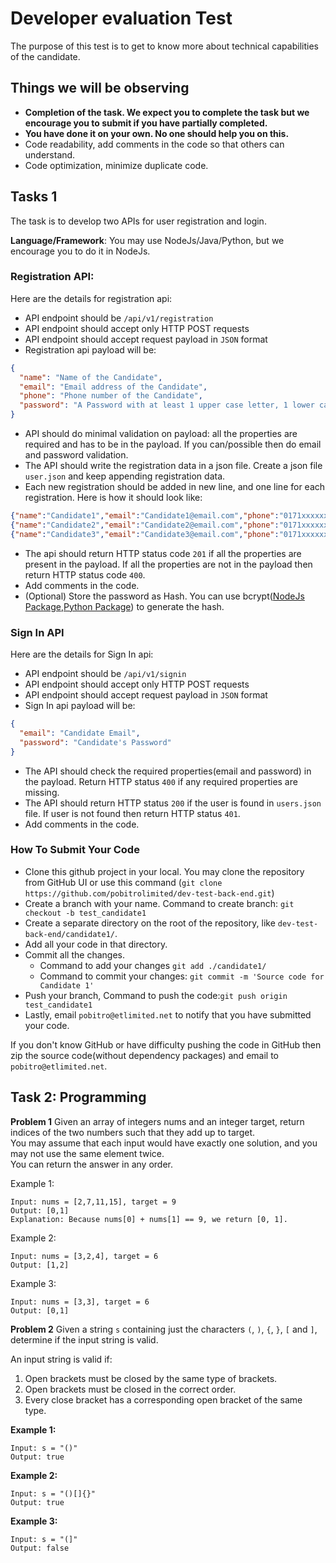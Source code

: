 # Developer evaluation Test
The purpose of this test is to get to know more about technical capabilities of the candidate. 

## Things we will be observing
- **Completion of the task. We expect you to complete the task but we encourage you to submit if you have partially completed.**
- **You have done it on your own. No one should help you on this.**
- Code readability, add comments in the code so that others can understand.
- Code optimization, minimize duplicate code.

## Tasks 1
The task is to develop two APIs for user registration and login. 

**Language/Framework**: You may use NodeJs/Java/Python, but we encourage you to do it in NodeJs.


### Registration API:
Here are the details for registration api:
- API endpoint should be `/api/v1/registration`
- API endpoint should accept only HTTP POST requests
- API endpoint should accept request payload in `JSON` format
- Registration api payload will be: 
```json 
{
  "name": "Name of the Candidate",
  "email": "Email address of the Candidate",
  "phone": "Phone number of the Candidate",
  "password": "A Password with at least 1 upper case letter, 1 lower case letter, 1 number and 1 special character"
}
```
- API should do minimal validation on payload: all the properties are required and has to be in the payload. If you can/possible then do email and password validation.
- The API should write the registration data in a json file. Create a json file `user.json` and keep appending registration data.
- Each new  registration should be added in new line, and one line for each registration. Here is how it should look like:
```json
{"name":"Candidate1","email":"Candidate1@email.com","phone":"0171xxxxxxx","password":"c@nd!dAte1"}
{"name":"Candidate2","email":"Candidate2@email.com","phone":"0171xxxxxxx","password":"c@nd!dAte2"}
{"name":"Candidate3","email":"Candidate3@email.com","phone":"0171xxxxxxx","password":"c@nd!dAte3"}
```
- The api should return HTTP status code `201` if all the properties are present in the payload. If all the properties are not in the payload then return HTTP status code `400`.
- Add comments in the code.
- (Optional) Store the password as Hash. You can use bcrypt([NodeJs Package](https://www.npmjs.com/package/bcrypt),[Python Package](https://pypi.org/project/bcrypt/)) to generate the hash.


### Sign In API
Here are the details for Sign In api:
- API endpoint should be `/api/v1/signin`
- API endpoint should accept only HTTP POST requests
- API endpoint should accept request payload in `JSON` format
- Sign In api payload will be: 
```json
{
  "email": "Candidate Email",
  "password": "Candidate's Password"
}
```
- The API should check the required properties(email and password) in the payload. Return HTTP status `400` if any required properties are missing.
- The API should return HTTP status `200` if the user is found in `users.json` file. If user is not found then return HTTP status `401`. 
- Add comments in the code.

### How To Submit Your Code
- Clone this github project in your local. You may clone the repository from GitHub UI or use this command (`git clone https://github.com/pobitrolimited/dev-test-back-end.git`)
- Create a branch with your name. Command to create branch: `git checkout -b test_candidate1`
- Create a separate directory on the root of the repository, like `dev-test-back-end/candidate1/`. 
- Add all your code in that directory. 
- Commit all the changes. 
  - Command to add your changes `git add ./candidate1/`
  - Command to commit your changes: `git commit -m 'Source code for Candidate 1'`
- Push your branch, Command to push the code:`git push origin test_candidate1`
- Lastly, email `pobitro@etlimited.net` to notify that you have submitted your code.


If you don't know GitHub or have difficulty pushing the code in GitHub then zip the source code(without dependency packages) and email to `pobitro@etlimited.net`.

## Task 2: Programming 
**Problem 1**
Given an array of integers nums and an integer target, return indices of the two numbers such that they add up to target. \
You may assume that each input would have exactly one solution, and you may not use the same element twice. \
You can return the answer in any order. 

Example 1:
```
Input: nums = [2,7,11,15], target = 9
Output: [0,1]
Explanation: Because nums[0] + nums[1] == 9, we return [0, 1].
```

Example 2:
```
Input: nums = [3,2,4], target = 6
Output: [1,2]
```

Example 3:
```
Input: nums = [3,3], target = 6
Output: [0,1]
```

**Problem 2**
Given a string `s` containing just the characters `(`, `)`, `{`, `}`, `[` and `]`, determine if the input string is valid.

An input string is valid if:

1. Open brackets must be closed by the same type of brackets.
2. Open brackets must be closed in the correct order.
3. Every close bracket has a corresponding open bracket of the same type.

**Example 1:**
```
Input: s = "()"
Output: true
```

**Example 2:**
```
Input: s = "()[]{}"
Output: true
```

**Example 3:**
```
Input: s = "(]"
Output: false
```




